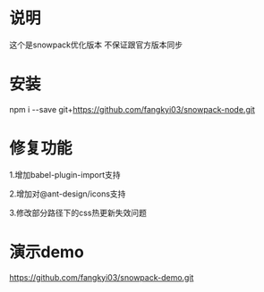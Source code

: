 # 说明
这个是snowpack优化版本 不保证跟官方版本同步

# 安装
npm i --save git+https://github.com/fangkyi03/snowpack-node.git

# 修复功能
1.增加babel-plugin-import支持

2.增加对@ant-design/icons支持

3.修改部分路径下的css热更新失效问题

# 演示demo
https://github.com/fangkyi03/snowpack-demo.git
